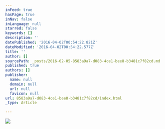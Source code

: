```yaml
---
inFeed: true
hasPage: true
inNav: false
inLanguage: null
starred: false
keywords: []
description: ''
datePublished: '2016-04-02T00:54:22.821Z'
dateModified: '2016-04-02T00:54:22.577Z'
title: ''
author: []
sourcePath: _posts/2016-02-05-8583a9a7-d083-4ce1-bee8-b3481c7f82cd.md
published: true
authors: []
publisher:
  name: null
  domain: null
  url: null
  favicon: null
url: 8583a9a7-d083-4ce1-bee8-b3481c7f82cd/index.html
_type: Article

---
```

![](https://the-grid-user-content.s3-us-west-2.amazonaws.com/8bf2eb5d-43c5-4e97-a942-93d003757b10.jpg)
